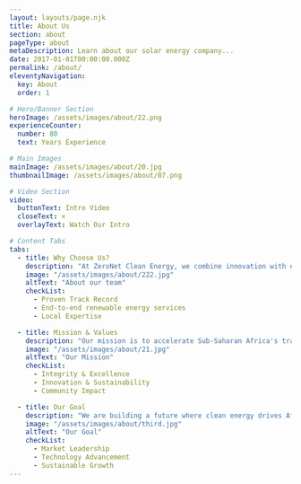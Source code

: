 ```yaml
---
layout: layouts/page.njk
title: About Us
section: about
pageType: about
metaDescription: Learn about our solar energy company...
date: 2017-01-01T00:00:00.000Z
permalink: /about/
eleventyNavigation:
  key: About
  order: 1

# Hero/Banner Section
heroImage: /assets/images/about/22.png
experienceCounter:
  number: 80
  text: Years Experience

# Main Images
mainImage: /assets/images/about/20.jpg
thumbnailImage: /assets/images/about/07.png

# Video Section
video:
  buttonText: Intro Video
  closeText: ×
  overlayText: Watch Our Intro

# Content Tabs
tabs:
  - title: Why Choose Us?
    description: "At ZeroNet Clean Energy, we combine innovation with expertise to lead Uganda's renewable energy transition. As an established Independent Power Producer since 2021, we deliver comprehensive end-to-end renewable energy solutions that transform how businesses access and utilize clean energy."
    image: "/assets/images/about/222.jpg"
    altText: "About our team"
    checkList:
      - Proven Track Record
      - End-to-end renewable energy services
      - Local Expertise

  - title: Mission & Values
    description: "Our mission is to accelerate Sub-Saharan Africa's transition to sustainable energy by providing reliable, affordable, and clean power solutions. We are guided by core values that shape every aspect of our operations and relationships."
    image: "/assets/images/about/21.jpg"
    altText: "Our Mission"
    checkList:
      - Integrity & Excellence
      - Innovation & Sustainability
      - Community Impact

  - title: Our Goal
    description: "We are building a future where clean energy drives Africa's sustainable development. With clear objectives and a strategic roadmap, we aim to expand our impact across Sub-Saharan Africa while maintaining our commitment to excellence and sustainability."
    image: "/assets/images/about/third.jpg"
    altText: "Our Goal"
    checkList:
      - Market Leadership
      - Technology Advancement
      - Sustainable Growth
---
```

